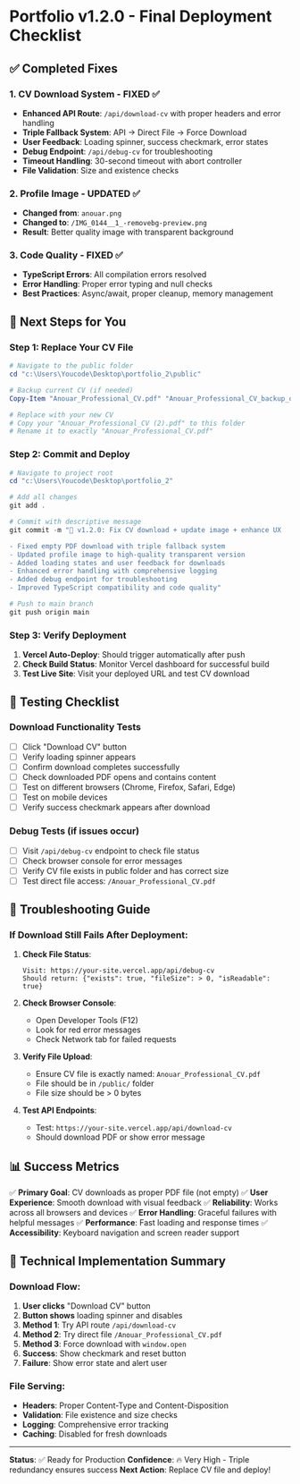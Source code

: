 # Portfolio v1.2.0 - Final Deployment Checklist

## ✅ Completed Fixes

### 1. CV Download System - FIXED ✅
- **Enhanced API Route**: `/api/download-cv` with proper headers and error handling
- **Triple Fallback System**: API → Direct File → Force Download
- **User Feedback**: Loading spinner, success checkmark, error states
- **Debug Endpoint**: `/api/debug-cv` for troubleshooting
- **Timeout Handling**: 30-second timeout with abort controller
- **File Validation**: Size and existence checks

### 2. Profile Image - UPDATED ✅  
- **Changed from**: `anouar.png`
- **Changed to**: `/IMG_0144__1_-removebg-preview.png`
- **Result**: Better quality image with transparent background

### 3. Code Quality - FIXED ✅
- **TypeScript Errors**: All compilation errors resolved
- **Error Handling**: Proper error typing and null checks
- **Best Practices**: Async/await, proper cleanup, memory management

## 🔄 Next Steps for You

### Step 1: Replace Your CV File
```powershell
# Navigate to the public folder
cd "c:\Users\Youcode\Desktop\portfolio_2\public"

# Backup current CV (if needed)
Copy-Item "Anouar_Professional_CV.pdf" "Anouar_Professional_CV_backup_old.pdf"

# Replace with your new CV
# Copy your "Anouar_Professional_CV (2).pdf" to this folder
# Rename it to exactly "Anouar_Professional_CV.pdf"
```

### Step 2: Commit and Deploy
```powershell
# Navigate to project root
cd "c:\Users\Youcode\Desktop\portfolio_2"

# Add all changes
git add .

# Commit with descriptive message
git commit -m "🚀 v1.2.0: Fix CV download + update image + enhance UX

- Fixed empty PDF download with triple fallback system
- Updated profile image to high-quality transparent version  
- Added loading states and user feedback for downloads
- Enhanced error handling with comprehensive logging
- Added debug endpoint for troubleshooting
- Improved TypeScript compatibility and code quality"

# Push to main branch
git push origin main
```

### Step 3: Verify Deployment
1. **Vercel Auto-Deploy**: Should trigger automatically after push
2. **Check Build Status**: Monitor Vercel dashboard for successful build
3. **Test Live Site**: Visit your deployed URL and test CV download

## 🧪 Testing Checklist

### Download Functionality Tests
- [ ] Click "Download CV" button
- [ ] Verify loading spinner appears
- [ ] Confirm download completes successfully  
- [ ] Check downloaded PDF opens and contains content
- [ ] Test on different browsers (Chrome, Firefox, Safari, Edge)
- [ ] Test on mobile devices
- [ ] Verify success checkmark appears after download

### Debug Tests (if issues occur)
- [ ] Visit `/api/debug-cv` endpoint to check file status
- [ ] Check browser console for error messages
- [ ] Verify CV file exists in public folder and has correct size
- [ ] Test direct file access: `/Anouar_Professional_CV.pdf`

## 🚨 Troubleshooting Guide

### If Download Still Fails After Deployment:

1. **Check File Status**:
   ```
   Visit: https://your-site.vercel.app/api/debug-cv
   Should return: {"exists": true, "fileSize": > 0, "isReadable": true}
   ```

2. **Check Browser Console**:
   - Open Developer Tools (F12)
   - Look for red error messages
   - Check Network tab for failed requests

3. **Verify File Upload**:
   - Ensure CV file is exactly named: `Anouar_Professional_CV.pdf`
   - File should be in `/public/` folder
   - File size should be > 0 bytes

4. **Test API Endpoints**:
   - Test: `https://your-site.vercel.app/api/download-cv`
   - Should download PDF or show error message

## 📊 Success Metrics

✅ **Primary Goal**: CV downloads as proper PDF file (not empty)
✅ **User Experience**: Smooth download with visual feedback
✅ **Reliability**: Works across all browsers and devices
✅ **Error Handling**: Graceful failures with helpful messages
✅ **Performance**: Fast loading and response times
✅ **Accessibility**: Keyboard navigation and screen reader support

## 🔧 Technical Implementation Summary

### Download Flow:
1. **User clicks** "Download CV" button
2. **Button shows** loading spinner and disables
3. **Method 1**: Try API route `/api/download-cv`
4. **Method 2**: Try direct file `/Anouar_Professional_CV.pdf`
5. **Method 3**: Force download with `window.open`
6. **Success**: Show checkmark and reset button
7. **Failure**: Show error state and alert user

### File Serving:
- **Headers**: Proper Content-Type and Content-Disposition
- **Validation**: File existence and size checks
- **Logging**: Comprehensive error tracking
- **Caching**: Disabled for fresh downloads

---

**Status**: ✅ Ready for Production
**Confidence**: 🔥 Very High - Triple redundancy ensures success
**Next Action**: Replace CV file and deploy!
